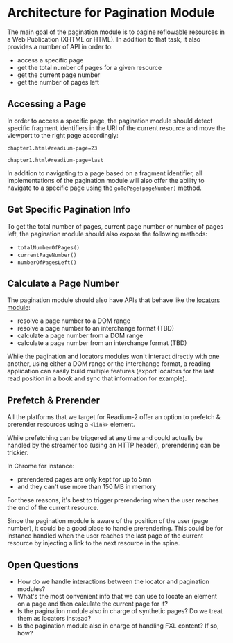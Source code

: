 # Architecture for Pagination Module

The main goal of the pagination module is to pagine reflowable resources in a Web Publication (XHTML or HTML). In addition to that task, it also provides a number of API in order to:

* access a specific page
* get the total number of pages for a given resource
* get the current page number
* get the number of pages left

## Accessing a Page

In order to access a specific page, the pagination module should detect specific fragment identifiers in the URI of the current resource and move the viewport to the right page accordingly:

`chapter1.html#readium-page=23`

`chapter1.html#readium-page=last`

In addition to navigating to a page based on a fragment identifier, all implementations of the pagination module will also offer the ability to navigate to a specific page using the `goToPage(pageNumber)` method.


## Get Specific Pagination Info

To get the total number of pages, current page number or number of pages left, the pagination module should also expose the following methods:

* `totalNumberOfPages()`
* `currentPageNumber()`
* `numberOfPagesLeft()`

## Calculate a Page Number

The pagination module should also have APIs that behave like the [locators module](../locators/):

* resolve a page number to a DOM range
* resolve a page number to an interchange format (TBD)
* calculate a page number from a DOM range
* calculate a page number from an interchange format (TBD)

While the pagination and locators modules won't interact directly with one another, using either a DOM range or the interchange format, a reading application can easily build multiple features (export locators for the last read position in a book and sync that information for example).

## Prefetch & Prerender

All the platforms that we target for Readium-2 offer an option to prefetch & prerender resources using a `<link>` element.

While prefetching can be triggered at any time and could actually be handled by the streamer too (using an HTTP header), prerendering can be trickier.

In Chrome for instance:

* prerendered pages are only kept for up to 5mn
* and they can't use more than 150 MB in memory

For these reasons, it's best to trigger prerendering when the user reaches the end of the current resource.

Since the pagination module is aware of the position of the user (page number), it could be a good place to handle prerendering. This could be for instance handled when the user reaches the last page of the current resource by injecting a link to the next resource in the spine. 

## Open Questions

* How do we handle interactions between the locator and pagination modules?
* What's the most convenient info that we can use to locate an element on a page and then calculate the current page for it?
* Is the pagination module also in charge of synthetic pages? Do we treat them as locators instead?
* Is the pagination module also in charge of handling FXL content? If so, how?

